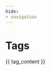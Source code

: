 ```yaml
---
hide:
- navigation
---
```


# Tags

<!-- NB: 公式の built-in plugin の tags ではなく, https://liang2kl.github.io/mkdocs-blogging-plugin/features/ の tag 機能を利用している -->

{{ tag_content }}
